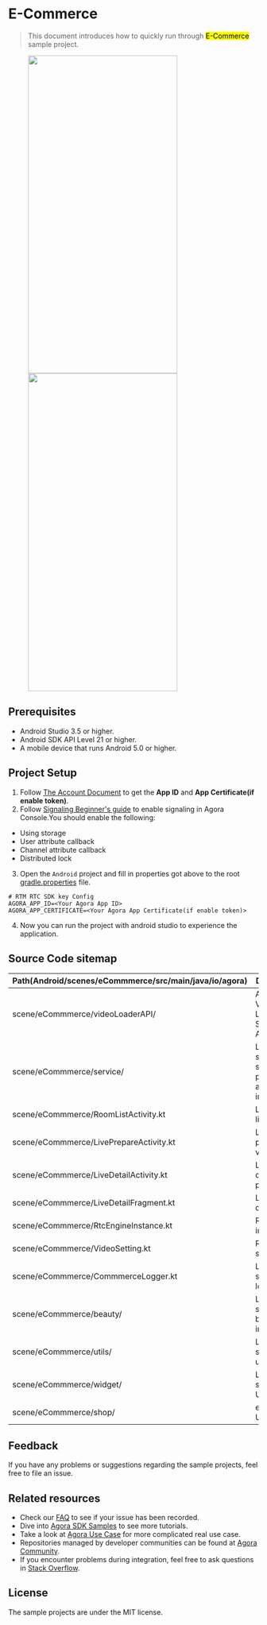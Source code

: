 # E-Commerce

> This document introduces how to quickly run through <mark>E-Commerce</mark> sample project.

<figure class="third">
  <img src="https://download.agora.io/demo/release/CommerceShot01.png" width="300" height="640" />
  <img src="https://download.agora.io/demo/release/CommerceShot02.png" width="300" height="640" />
</figure>

## Prerequisites

- Android Studio 3.5 or higher.
- Android SDK API Level 21 or higher.
- A mobile device that runs Android 5.0 or higher.

## Project Setup

1. Follow [The Account Document](https://docs.agora.io/en/video-calling/reference/manage-agora-account) to get the **App ID** and **App Certificate(if enable token)**.
2. Follow [Signaling Beginner's guide](https://docs.agora.io/en/signaling/get-started/beginners-guide?platform=android) to enable signaling in Agora Console.You should enable the following:
* Using storage
* User attribute callback
* Channel attribute callback
* Distributed lock
3. Open the `Android` project and fill in properties got above to the root [gradle.properties](../gradle.properties) file.

```
# RTM RTC SDK key Config
AGORA_APP_ID=<Your Agora App ID>
AGORA_APP_CERTIFICATE=<Your Agora App Certificate(if enable token)>
```

4. Now you can run the project with android studio to experience the application.

## Source Code sitemap

| Path(Android/scenes/eCommmerce/src/main/java/io/agora) | Description                                                                          |
|--------------------------------------------------|--------------------------------------------------------------------------------------|
| scene/eCommmerce/videoLoaderAPI/                       | Agora Video Loader Scenario API.                                                     |
| scene/eCommmerce/service/                              | Living streaming service protocol and implement.                                     |
| scene/eCommmerce/RoomListActivity.kt                   | Living room list view.                                                               |
| scene/eCommmerce/LivePrepareActivity.kt                | Living prepare view.                                                                 |
| scene/eCommmerce/LiveDetailActivity.kt                 | Living room detail scroll page view.                                                 |
| scene/eCommmerce/LiveDetailFragment.kt                 | Living room detail view.                                                             |
| scene/eCommmerce/RtcEngineInstance.kt                  | RTC Engine initializing.                                                             |
| scene/eCommmerce/VideoSetting.kt                       | RTC video setting.                                                                   |
| scene/eCommmerce/CommmerceLogger.kt                    | Living streaming logger.                                                             |
| scene/eCommmerce/beauty/                               | Living streaming beauty implement.                                                   |
| scene/eCommmerce/utils/                                | Living streaming utils.                                                              |
| scene/eCommmerce/widget/                               | Living streaming UI widgets.                                                         |
| scene/eCommmerce/shop/                                 | eCommerce UI widgets.                                                                |

## Feedback

If you have any problems or suggestions regarding the sample projects, feel free to file an issue.

## Related resources

- Check our [FAQ](https://docs.agora.io/en/faq) to see if your issue has been recorded.
- Dive into [Agora SDK Samples](https://github.com/AgoraIO) to see more tutorials.
- Take a look at [Agora Use Case](https://github.com/AgoraIO-usecase) for more complicated real use case.
- Repositories managed by developer communities can be found at [Agora Community](https://github.com/AgoraIO-Community).
- If you encounter problems during integration, feel free to ask questions in [Stack Overflow](https://stackoverflow.com/questions/tagged/agora.io).

## License

The sample projects are under the MIT license.

